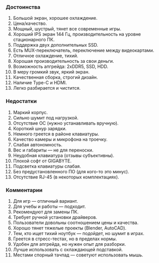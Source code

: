 ### **Достоинства**

1. Большой экран, хорошее охлаждение.
2. Цена/качество.
3. Мощный, шустрый, тянет все современные игры.
4. Хороший IPS экран 144 Гц, производительность на уровне стационарного ПК.
5. Поддержка двух дополнительных SSD.
6. Есть MUX-переключатель, переключение между видеокартами.
7. Отличное охлаждение, тихий.
8. Хорошая производительность за свои деньги.
9. Возможность апгрейда: 2xDDR5, SSD, HDD.
10. В меру громкий звук, яркий экран.
11. Качественная сборка, строгий дизайн.
12. Наличие Type-C и HDMI.
13. Легко разбирается и чистится.

### **Недостатки**

1. Маркий корпус.
2. Сильно шумит под нагрузкой.
3. Отсутствие ОС (нужно устанавливать вручную).
4. Короткий шнур зарядки.
5. Немного греется в районе клавиатуры.
6. Качество камеры и микрофона на троечку.
7. Слабая автономность.
8. Вес и габариты — не для переноски.
9. Неудобная клавиатура (отзывы субъективны).
10. Плохой софт от GIGABYTE.
11. Подсветка клавиатуры слабая.
12. Без предустановленного ПО (для кого-то это минус).
13. Отсутствие RJ-45 (в некоторых комплектациях).

### **Комментарии**

1. Для игр — отличный вариант.
2. Для учебы и работы — подходит.
3. Рекомендуют для замены ПК.
4. Требует ручной установки драйверов.
5. Пользователи довольны соотношением цены и качества.
6. Хорошо тянет тяжелые проекты (Blender, AutoCAD).
7. Тем, кто ищет тихий ноутбук — подойдет, но шумит в играх.
8. Греется в стресс-тестах, но в пределах нормы.
9. Удобен для апгрейда, но нужен опыт для разборки.
10. Лучше использовать с охлаждающей подставкой.
11. Местами спорный тачпад — советуют использовать мышь.
